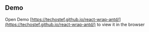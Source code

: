 

## Demo
Open Demo [https://techostef.github.io/react-wrap-antd/](https://techostef.github.io/react-wrap-antd/) to view it in the browser

